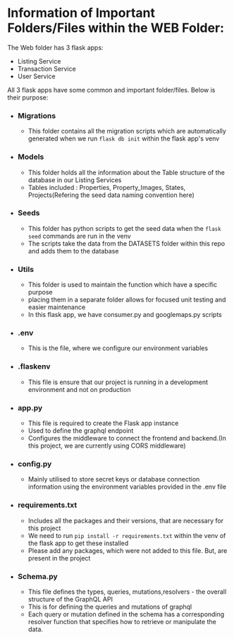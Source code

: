 # Information of Important Folders/Files within the WEB Folder:
The Web folder has 3 flask apps:
  - Listing Service
  - Transaction Service
  - User Service

All 3 flask apps have some common and important folder/files. Below is their purpose:
 - ### Migrations
      - This folder contains all the migration scripts which are automatically generated when we run ```flask db init``` within the flask app's venv
 - ### Models
      - This folder holds all the information about the Table structure of the database in our Listing Services
      - Tables included : Properties, Property_Images, States, Projects(Refering the seed data naming convention here)
  - ### Seeds
      - This folder has python scripts to get the seed data when the ```flask seed``` commands are run in the venv
      - The scripts take the data from the DATASETS folder within this repo and adds them to the database
  - ### Utils
      - This folder is used to maintain the function which have a specific purpose
      - placing them in a separate folder allows for focused unit testing and easier maintenance
      - In this flask app, we have consumer.py and googlemaps.py scripts
  - ### .env
      - This is the file, where we configure our environment variables
  - ### .flaskenv
      - This file is ensure that our project is running in a development environment and not on production
  - ### app.py
      - This file is required to create the Flask app instance
      - Used to define the graphql endpoint
      - Configures the middleware to connect the frontend and backend.(In this project, we are currently using CORS middleware)
  - ### config.py
      - Mainly utilised to store secret keys or database connection information using the environment variables provided in the .env file
  - ### requirements.txt
      - Includes all the packages and their versions, that are necessary for this project
      - We need to run ```pip install -r requirements.txt``` within the venv of the flask app to get these installed
      - Please add any packages, which were not added to this file. But, are present in the project
  - ### Schema.py
      - This file defines the types, queries, mutations,resolvers - the overall structure of the GraphQL API
      - This is for defining the queries and mutations of graphql
      - Each query or mutation defined in the schema has a corresponding resolver function that specifies how to retrieve or manipulate the data.
